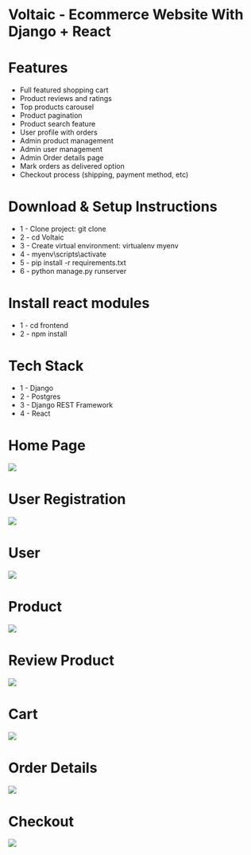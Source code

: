 # Voltaic - Ecommerce Website With Django + React

# Features
* Full featured shopping cart
* Product reviews and ratings
* Top products carousel
* Product pagination
* Product search feature
* User profile with orders
* Admin product management
* Admin user management
* Admin Order details page
* Mark orders as delivered option
* Checkout process (shipping, payment method, etc)

# Download & Setup Instructions
* 1 - Clone project: git clone 
* 2 - cd Voltaic
* 3 - Create virtual environment: virtualenv myenv
* 4 - myenv\scripts\activate
* 5 - pip install -r requirements.txt
* 6 - python manage.py runserver

# Install react modules
* 1 - cd frontend
* 2 - npm install

# Tech Stack

* 1 - Django
* 2 - Postgres
* 3 - Django REST Framework
* 4 - React

# Home Page 
<img src="resources/images/demo/home.png"> 

# User Registration
<img src="resources/images/demo/register.png"> 

# User
<img src="resources/images/demo/user.png"> 

# Product 
<img src="resources/images/demo/product.png"> 

# Review Product
<img src="resources/images/demo/review.png"> 

# Cart
<img src="resources/images/demo/cart.png"> 

# Order Details
<img src="resources/images/demo/checkout.png"> 

# Checkout
<img src="resources/images/demo/order.png"> 

 
